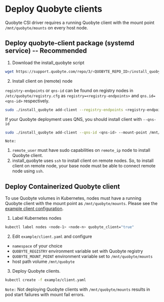 # Deploy Quobyte clients

Quobyte CSI driver requires a running Quobyte client with the mount point `/mnt/quobyte/mounts` on every host node.

## Deploy quobyte-client package (systemd service) -- **Recommended**

1. Download the install_quobyte script

```bash
wget https://support.quobyte.com/repo/3/<QUOBYTE_REPO_ID>/install_quobyte && chmod +x install_quobyte
```

2. Install client on (remote) node

`registry-endpoints` or `qns-id` can be found on registry nodes in `/etc/quobyte/registry.cfg` as `registry=<registry-endpoints>` and `qns.id=<qns-id>` respectively. 

```bash
sudo ./install_quobyte add-client --registry-endpoints <registry-endpoints> --mount-point /mnt/quobyte/mounts --repo-id <QUOBYTE_REPO_ID> [remote_user@remote_ip]
```

If your Quobyte deployment uses QNS, you should install client with `--qns-id`

```bash
sudo ./install_quobyte add-client --qns-id <qns-id> --mount-point /mnt/quobyte/mounts --repo-id <QUOBYTE_REPO_ID> [remote_user@remote_ip]
```

`Note:` 
1. `remote_user` must have sudo capabilities on `remote_ip` node to install Quobyte client.
2. install_quobyte uses `ssh` to install client on remote nodes. So, to install client on remote node,
 your base node must be able to connect remote node using `ssh`.

## Deploy Containerized Quobyte client

To use Quobyte volumes in Kubernetes, nodes must have a running Quobyte client
 with the mount point as `/mnt/quobyte/mounts`. Please see the
 [example client configuration](https://github.com/quobyte/quobyte-csi/blob/v1.0.1/example/client.yaml).

1. Label Kubernetes nodes

```bash
kubectl label nodes <node-1> <node-n> quobyte_client="true"
```

2. Edit `example/client.yaml` and configure

  * `namespace` of your choice
  * `QUOBYTE_REGISTRY` environment variable set with Quobyte registry
  * `QUOBYTE_MOUNT_POINT` environment variable set to `/mnt/quobyte/mounts`
  * host path volume `/mnt/quobyte`  

3. Deploy Quobyte clients.

```bash
kubectl create -f example/client.yaml
```

`Note:` Not deploying Quobyte clients with `/mnt/quobyte/mounts` results in pod start failures with mount fail errors.
